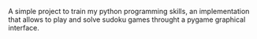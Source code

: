 A simple project to train my python programming skills, an implementation that allows to play and solve sudoku games throught a pygame graphical interface.
